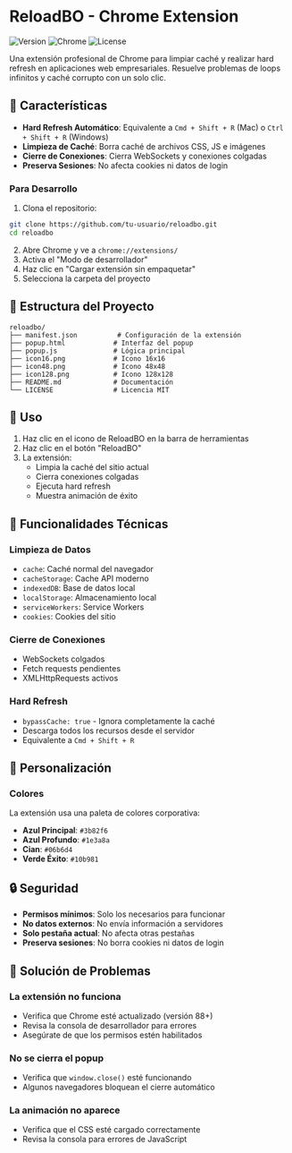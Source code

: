 # ReloadBO - Chrome Extension

![Version](https://img.shields.io/badge/version-1.0.0-blue.svg)
![Chrome](https://img.shields.io/badge/Chrome-Extension-green.svg)
![License](https://img.shields.io/badge/license-MIT-blue.svg)

Una extensión profesional de Chrome para limpiar caché y realizar hard refresh en aplicaciones web empresariales. Resuelve problemas de loops infinitos y caché corrupto con un solo clic.

## 🚀 Características

- **Hard Refresh Automático**: Equivalente a `Cmd + Shift + R` (Mac) o `Ctrl + Shift + R` (Windows)
- **Limpieza de Caché**: Borra caché de archivos CSS, JS e imágenes
- **Cierre de Conexiones**: Cierra WebSockets y conexiones colgadas
- **Preserva Sesiones**: No afecta cookies ni datos de login
### Para Desarrollo

1. Clona el repositorio:
```bash
git clone https://github.com/tu-usuario/reloadbo.git
cd reloadbo
```

2. Abre Chrome y ve a `chrome://extensions/`
3. Activa el "Modo de desarrollador"
4. Haz clic en "Cargar extensión sin empaquetar"
5. Selecciona la carpeta del proyecto
## 📁 Estructura del Proyecto

```
reloadbo/
├── manifest.json          # Configuración de la extensión
├── popup.html            # Interfaz del popup
├── popup.js              # Lógica principal
├── icon16.png            # Icono 16x16
├── icon48.png            # Icono 48x48
├── icon128.png           # Icono 128x128
├── README.md             # Documentación
└── LICENSE               # Licencia MIT
```

## 🎯 Uso

1. Haz clic en el icono de ReloadBO en la barra de herramientas
2. Haz clic en el botón "ReloadBO"
3. La extensión:
   - Limpia la caché del sitio actual
   - Cierra conexiones colgadas
   - Ejecuta hard refresh
   - Muestra animación de éxito

## 🔧 Funcionalidades Técnicas

### Limpieza de Datos
- `cache`: Caché normal del navegador
- `cacheStorage`: Cache API moderno
- `indexedDB`: Base de datos local
- `localStorage`: Almacenamiento local
- `serviceWorkers`: Service Workers
- `cookies`: Cookies del sitio

### Cierre de Conexiones
- WebSockets colgados
- Fetch requests pendientes
- XMLHttpRequests activos

### Hard Refresh
- `bypassCache: true` - Ignora completamente la caché
- Descarga todos los recursos desde el servidor
- Equivalente a `Cmd + Shift + R`

## 🎨 Personalización

### Colores
La extensión usa una paleta de colores corporativa:
- **Azul Principal**: `#3b82f6`
- **Azul Profundo**: `#1e3a8a`
- **Cian**: `#06b6d4`
- **Verde Éxito**: `#10b981`


## 🔒 Seguridad

- **Permisos mínimos**: Solo los necesarios para funcionar
- **No datos externos**: No envía información a servidores
- **Solo pestaña actual**: No afecta otras pestañas
- **Preserva sesiones**: No borra cookies ni datos de login

## 🐛 Solución de Problemas

### La extensión no funciona
- Verifica que Chrome esté actualizado (versión 88+)
- Revisa la consola de desarrollador para errores
- Asegúrate de que los permisos estén habilitados

### No se cierra el popup
- Verifica que `window.close()` esté funcionando
- Algunos navegadores bloquean el cierre automático

### La animación no aparece
- Verifica que el CSS esté cargado correctamente
- Revisa la consola para errores de JavaScript


